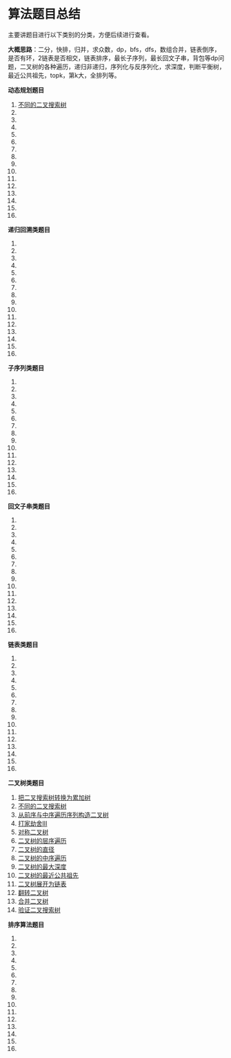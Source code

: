 # 算法题目总结

主要讲题目进行以下类别的分类，方便后续进行查看。

**大概思路**：二分，快排，归并，求众数，dp，bfs，dfs，数组合并，链表倒序，是否有环，2链表是否相交，链表排序，最长子序列，最长回文子串，背包等dp问题，二叉树的各种遍历，递归非递归，序列化与反序列化，求深度，判断平衡树，最近公共祖先，topk，第k大，全排列等。

**动态规划题目**

1. [不同的二叉搜索树](题目/不同的二叉搜索树.md)
2. [](题目/.md)
3. [](题目/.md)
4. [](题目/.md)
5. [](题目/.md)
6. [](题目/.md)
7. [](题目/.md)
8. [](题目/.md)
9. [](题目/.md)
10. [](题目/.md)
11. [](题目/.md)
12. [](题目/.md)
13. [](题目/.md)
14. [](题目/.md)
15. [](题目/.md)
16. [](题目/.md)

**递归回溯类题目**

1. [](题目/.md)
2. [](题目/.md)
3. [](题目/.md)
4. [](题目/.md)
5. [](题目/.md)
6. [](题目/.md)
7. [](题目/.md)
8. [](题目/.md)
9. [](题目/.md)
10. [](题目/.md)
11. [](题目/.md)
12. [](题目/.md)
13. [](题目/.md)
14. [](题目/.md)
15. [](题目/.md)
16. [](题目/.md)

**子序列类题目**

1. [](题目/.md)
2. [](题目/.md)
3. [](题目/.md)
4. [](题目/.md)
5. [](题目/.md)
6. [](题目/.md)
7. [](题目/.md)
8. [](题目/.md)
9. [](题目/.md)
10. [](题目/.md)
11. [](题目/.md)
12. [](题目/.md)
13. [](题目/.md)
14. [](题目/.md)
15. [](题目/.md)
16. [](题目/.md)

**回文子串类题目**

1. [](题目/.md)
2. [](题目/.md)
3. [](题目/.md)
4. [](题目/.md)
5. [](题目/.md)
6. [](题目/.md)
7. [](题目/.md)
8. [](题目/.md)
9. [](题目/.md)
10. [](题目/.md)
11. [](题目/.md)
12. [](题目/.md)
13. [](题目/.md)
14. [](题目/.md)
15. [](题目/.md)
16. [](题目/.md)

**链表类题目**

1. [](题目/.md)
2. [](题目/.md)
3. [](题目/.md)
4. [](题目/.md)
5. [](题目/.md)
6. [](题目/.md)
7. [](题目/.md)
8. [](题目/.md)
9. [](题目/.md)
10. [](题目/.md)
11. [](题目/.md)
12. [](题目/.md)
13. [](题目/.md)
14. [](题目/.md)
15. [](题目/.md)
16. [](题目/.md)

**二叉树类题目**

1. [把二叉搜索树转换为累加树](题目/把二叉搜索树转换为累加树.md)
2. [不同的二叉搜索树](题目/不同的二叉搜索树.md)
3. [从前序与中序遍历序列构造二叉树](题目/从前序与中序遍历序列构造二叉树.md)
4. [打家劫舍III](题目/打家劫舍III.md)
5. [对称二叉树](题目/对称二叉树.md)
6. [二叉树的层序遍历](题目/二叉树的层序遍历.md)
7. [二叉树的直径](题目/二叉树的直径.md)
8. [二叉树的中序遍历](题目/二叉树的中序遍历.md)
9. [二叉树的最大深度](题目/二叉树的最大深度.md)
10. [二叉树的最近公共祖先](题目/二叉树的最近公共祖先.md)
11. [二叉树展开为链表](题目/二叉树展开为链表.md)
12. [翻转二叉树](题目/翻转二叉树.md)
13. [合并二叉树](题目/合并二叉树.md)
14. [验证二叉搜索树](题目/验证二叉搜索树.md)

**排序算法题目**

1. [](题目/.md)
2. [](题目/.md)
3. [](题目/.md)
4. [](题目/.md)
5. [](题目/.md)
6. [](题目/.md)
7. [](题目/.md)
8. [](题目/.md)
9. [](题目/.md)
10. [](题目/.md)
11. [](题目/.md)
12. [](题目/.md)
13. [](题目/.md)
14. [](题目/.md)
15. [](题目/.md)
16. [](题目/.md)

